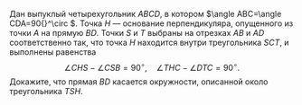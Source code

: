 Дан выпуклый четырехугольник $ABCD$, в котором $\angle ABC=\angle CDA=90{}^\circ $. Точка $H$ — основание перпендикуляра, опущенного из точки $A$ на прямую $BD$. Точки $S$ и $T$ выбраны на отрезках $AB$ и $AD$ соответственно так, что точка $H$ находится внутри треугольника $SCT$, и выполнены равенства $$\angle CHS-\angle CSB=90{}^\circ ,\quad \angle THC-\angle DTC=90{}^\circ .$$ Докажите, что прямая $BD$ касается окружности, описанной около треугольника $TSH$.